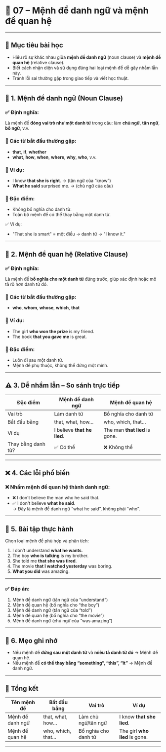 # 📘 07 – Mệnh đề danh ngữ và mệnh đề quan hệ

---

## 🎯 Mục tiêu bài học

- Hiểu rõ sự khác nhau giữa **mệnh đề danh ngữ** (noun clause) và **mệnh đề quan hệ** (relative clause).
- Biết cách nhận diện và sử dụng đúng hai loại mệnh đề dễ gây nhầm lẫn này.
- Tránh lỗi sai thường gặp trong giao tiếp và viết học thuật.

---

## 🧠 1. Mệnh đề danh ngữ (Noun Clause)

### ✅ Định nghĩa:
Là mệnh đề **đóng vai trò như một danh từ** trong câu: làm **chủ ngữ**, **tân ngữ**, **bổ ngữ**, v.v.

### 📌 Các từ bắt đầu thường gặp:
- **that**, **if**, **whether**
- **what**, **how**, **when**, **where**, **why**, **who**, v.v.

### 🔹 Ví dụ:

- I know **that she is right**. → (tân ngữ của “know”)  
- **What he said** surprised me. → (chủ ngữ của câu)

### 📍 Đặc điểm:
- Không bổ nghĩa cho danh từ.
- Toàn bộ mệnh đề có thể thay bằng một danh từ.

✅ Ví dụ:
- "That she is smart" = một điều → danh từ → "I know it."

---

## 🧩 2. Mệnh đề quan hệ (Relative Clause)

### ✅ Định nghĩa:
Là mệnh đề **bổ nghĩa cho một danh từ** đứng trước, giúp xác định hoặc mô tả rõ hơn danh từ đó.

### 📌 Các từ bắt đầu thường gặp:
- **who**, **whom**, **whose**, **which**, **that**

### 🔹 Ví dụ:

- The girl **who won the prize** is my friend.  
- The book **that you gave me** is great.

### 📍 Đặc điểm:
- Luôn đi sau một danh từ.
- Mệnh đề phụ thuộc, không thể đứng một mình.

---

## ⚠️ 3. Dễ nhầm lẫn – So sánh trực tiếp

| Đặc điểm | Mệnh đề danh ngữ | Mệnh đề quan hệ |
|----------|------------------|-----------------|
| Vai trò | Làm danh từ | Bổ nghĩa cho danh từ |
| Bắt đầu bằng | that, what, how… | who, which, that… |
| Ví dụ | I believe **that he lied**. | The man **that lied** is gone. |
| Thay bằng danh từ? | ✅ Có thể | ❌ Không thể |

---

## ❌ 4. Các lỗi phổ biến

### ❌ Nhầm mệnh đề quan hệ thành danh ngữ:

- ❌ I don't believe the man who he said that.  
- ✅ I don't believe **what he said**.  
  → Đây là mệnh đề danh ngữ “what he said”, không phải “who”.

---

## 🧪 5. Bài tập thực hành

Chọn loại mệnh đề phù hợp và phân tích:

1. I don’t understand **what he wants**.  
2. The boy **who is talking** is my brother.  
3. She told me **that she was tired**.  
4. The movie **that I watched yesterday** was boring.  
5. **What you did** was amazing.

---

### ✅ Đáp án:

1. Mệnh đề danh ngữ (tân ngữ của “understand”)  
2. Mệnh đề quan hệ (bổ nghĩa cho “the boy”)  
3. Mệnh đề danh ngữ (tân ngữ của “told”)  
4. Mệnh đề quan hệ (bổ nghĩa cho “the movie”)  
5. Mệnh đề danh ngữ (chủ ngữ của “was amazing”)

---

## 📌 6. Mẹo ghi nhớ

- Nếu mệnh đề **đứng sau một danh từ** và **miêu tả danh từ đó** → Mệnh đề quan hệ.  
- Nếu mệnh đề **có thể thay bằng “something”, “this”, “it”** → Mệnh đề danh ngữ.

---

## 📝 Tổng kết

| Tên mệnh đề | Bắt đầu bằng | Vai trò | Ví dụ |
|-------------|--------------|---------|--------|
| Mệnh đề danh ngữ | that, what, how... | Làm chủ ngữ/tân ngữ | I know **that she lied**. |
| Mệnh đề quan hệ | who, which, that... | Bổ nghĩa cho danh từ | The girl **who lied** is gone. |

---

